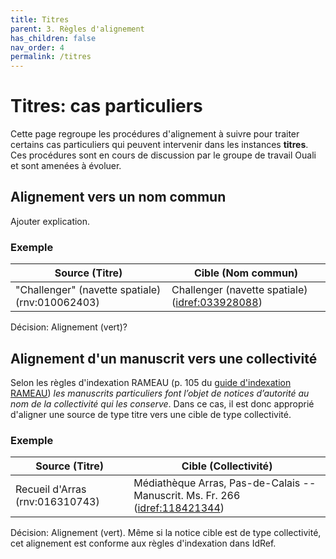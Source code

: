 ```yaml
---
title: Titres
parent: 3. Règles d'alignement
has_children: false
nav_order: 4
permalink: /titres
---
```


# Titres: cas particuliers

Cette page regroupe les procédures d'alignement à suivre pour traiter certains cas particuliers
qui peuvent intervenir dans les instances **titres**.
Ces procédures sont en cours de discussion par le groupe de travail Ouali et sont amenées à évoluer.

## Alignement vers un nom commun

Ajouter explication.

### Exemple

| Source (Titre)                                  | Cible (Nom commun)                                                                |
| ----------------------------------------------- | --------------------------------------------------------------------------------- |
| "Challenger" (navette spatiale) (rnv:010062403) | Challenger (navette spatiale) ([idref:033928088](https://www.idref.fr/033928088)) |

Décision: Alignement (vert)?

## Alignement d'un manuscrit vers une collectivité

Selon les règles d'indexation RAMEAU (p. 105 du [guide d'indexation RAMEAU](https://rameau.bnf.fr/docs_reference/guide_rameau))
_les manuscrits particuliers font l’objet de notices d’autorité au nom de la collectivité qui les conserve_. Dans ce cas, il 
est donc approprié d'aligner une source de type titre vers une cible de type collectivité.

### Exemple

| Source (Titre)                  | Cible (Collectivité)                                                 |
| ------------------------------- | -------------------------------------------------------------------- |
| Recueil d'Arras (rnv:016310743) | Médiathèque Arras, Pas-de-Calais -- Manuscrit. Ms. Fr. 266 ([idref:118421344](https://www.idref.fr/118421344)) |

Décision: Alignement (vert). Même si la notice cible est de type collectivité, cet alignement est conforme aux règles d'indexation
dans IdRef.